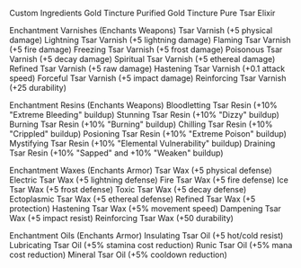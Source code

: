 
Custom Ingredients
 Gold Tincture
 Purified Gold Tincture
 Pure Tsar Elixir

Enchantment Varnishes (Enchants Weapons)
 Tsar Varnish (+5 physical damage)
 Lightning Tsar Varnish (+5 lightning damage)
 Flaming Tsar Varnish (+5 fire damage)
 Freezing Tsar Varnish (+5 frost damage)
 Poisonous Tsar Varnish (+5 decay damage)
 Spiritual Tsar Varnish (+5 ethereal damage)
 Refined Tsar Varnish (+5 raw damage)
 Hastening Tsar Varnish (+0.1 attack speed)
 Forceful Tsar Varnish (+5 impact damage)
 Reinforcing Tsar Varnish (+25 durability)

Enchantment Resins (Enchants Weapons)
 Bloodletting Tsar Resin (+10% "Extreme Bleeding" buildup)
 Stunning Tsar Resin (+10% "Dizzy" buildup)
 Burning Tsar Resin (+10% "Burning" buildup)
 Chilling Tsar Resin (+10% "Crippled" buildup)
 Posioning Tsar Resin (+10% "Extreme Poison" buildup)
 Mystifying Tsar Resin (+10% "Elemental Vulnerability" buildup)
 Draining Tsar Resin (+10% "Sapped" and +10% "Weaken" buildup)

Enchantment Waxes (Enchants Armor)
 Tsar Wax (+5 physical defense)
 Electric Tsar Wax (+5 lightning defense)
 Fire Tsar Wax (+5 fire defense)
 Ice Tsar Wax (+5 frost defense)
 Toxic Tsar Wax (+5 decay defense)
 Ectoplasmic Tsar Wax (+5 ethereal defense)
 Refined Tsar Wax (+5 protection)
 Hastening Tsar Wax (+5% movement speed)
 Dampening Tsar Wax (+5 impact resist)
 Reinforcing Tsar Wax (+50 durability)

Enchantment Oils (Enchants Armor)
 Insulating Tsar Oil (+5 hot/cold resist)
 Lubricating Tsar Oil (+5% stamina cost reduction)
 Runic Tsar Oil (+5% mana cost reduction)
 Mineral Tsar Oil (+5% cooldown reduction)

